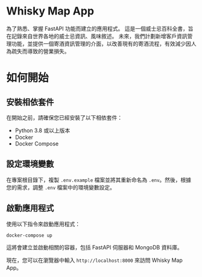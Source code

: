 # Whisky Map App
為了熟悉、掌握 FastAPI 功能而建立的應用程式。
這是一個威士忌百科全書，旨在記錄來自世界各地的威士忌資訊、風味敘述。
未來，我們計劃新增客戶資訊管理功能，並提供一個寄酒資訊管理的介面，以改善現有的寄酒流程，有效減少因人為疏失而導致的營業損失。

# 如何開始
## 安裝相依套件
在開始之前，請確保您已經安裝了以下相依套件：

- Python 3.8 或以上版本
- Docker
- Docker Compose

## 設定環境變數
在專案根目錄下，複製 `.env.example` 檔案並將其重新命名為 `.env`。然後，根據您的需求，調整 `.env` 檔案中的環境變數設定。

## 啟動應用程式
使用以下指令來啟動應用程式：
```
docker-compose up
```

這將會建立並啟動相關的容器，包括 FastAPI 伺服器和 MongoDB 資料庫。

現在，您可以在瀏覽器中輸入 `http://localhost:8000` 來訪問 Whisky Map App。
